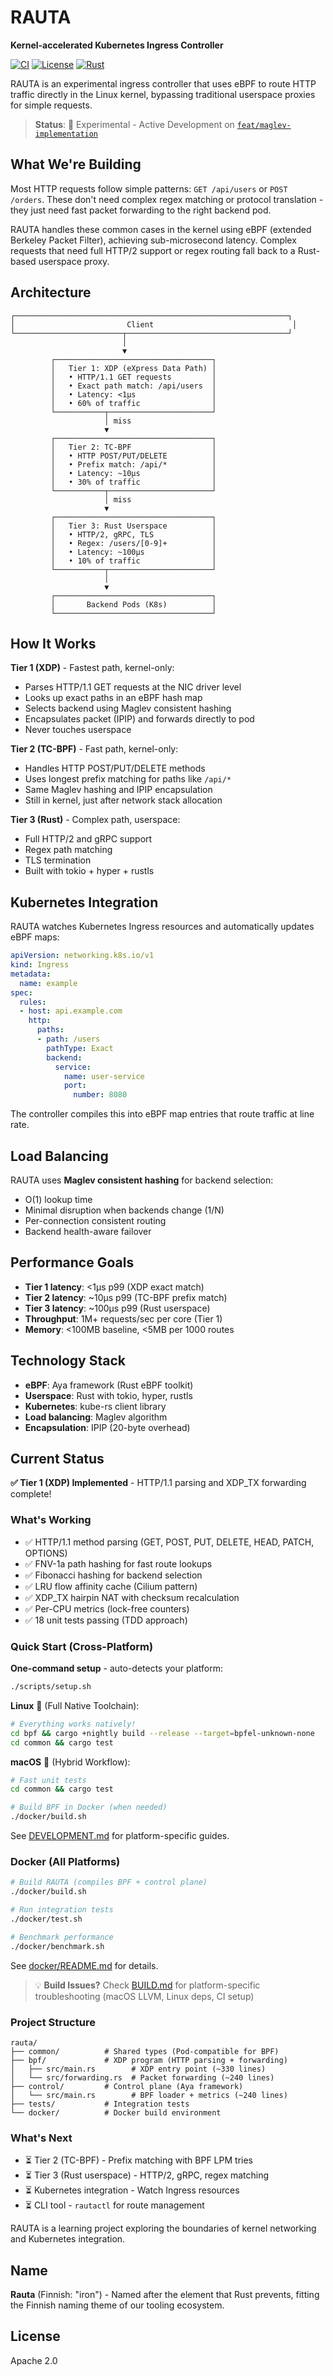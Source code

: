 # RAUTA

**Kernel-accelerated Kubernetes Ingress Controller**

[![CI](https://github.com/yairfalse/rauta/actions/workflows/ci.yml/badge.svg)](https://github.com/yairfalse/rauta/actions/workflows/ci.yml)
[![License](https://img.shields.io/badge/license-Apache%202.0-blue.svg)](LICENSE)
[![Rust](https://img.shields.io/badge/rust-1.75%2B-orange.svg)](https://www.rust-lang.org)

RAUTA is an experimental ingress controller that uses eBPF to route HTTP traffic directly in the Linux kernel, bypassing traditional userspace proxies for simple requests.

> **Status**: 🚧 Experimental - Active Development on [`feat/maglev-implementation`](https://github.com/yairfalse/rauta/tree/feat/maglev-implementation)

## What We're Building

Most HTTP requests follow simple patterns: `GET /api/users` or `POST /orders`. These don't need complex regex matching or protocol translation - they just need fast packet forwarding to the right backend pod.

RAUTA handles these common cases in the kernel using eBPF (extended Berkeley Packet Filter), achieving sub-microsecond latency. Complex requests that need full HTTP/2 support or regex routing fall back to a Rust-based userspace proxy.

## Architecture

```
┌─────────────────────────────────────────────────────────────┐
│                         Client                               │
└────────────────────────┬────────────────────────────────────┘
                         │
                         ▼
         ┌───────────────────────────────────┐
         │   Tier 1: XDP (eXpress Data Path) │
         │   • HTTP/1.1 GET requests         │
         │   • Exact path match: /api/users  │
         │   • Latency: <1μs                 │
         │   • 60% of traffic                │
         └───────────┬───────────────────────┘
                     │ miss
                     ▼
         ┌───────────────────────────────────┐
         │   Tier 2: TC-BPF                  │
         │   • HTTP POST/PUT/DELETE          │
         │   • Prefix match: /api/*          │
         │   • Latency: ~10μs                │
         │   • 30% of traffic                │
         └───────────┬───────────────────────┘
                     │ miss
                     ▼
         ┌───────────────────────────────────┐
         │   Tier 3: Rust Userspace          │
         │   • HTTP/2, gRPC, TLS             │
         │   • Regex: /users/[0-9]+          │
         │   • Latency: ~100μs               │
         │   • 10% of traffic                │
         └───────────┬───────────────────────┘
                     │
                     ▼
         ┌───────────────────────────────────┐
         │       Backend Pods (K8s)          │
         └───────────────────────────────────┘
```

## How It Works

**Tier 1 (XDP)** - Fastest path, kernel-only:
- Parses HTTP/1.1 GET requests at the NIC driver level
- Looks up exact paths in an eBPF hash map
- Selects backend using Maglev consistent hashing
- Encapsulates packet (IPIP) and forwards directly to pod
- Never touches userspace

**Tier 2 (TC-BPF)** - Fast path, kernel-only:
- Handles HTTP POST/PUT/DELETE methods
- Uses longest prefix matching for paths like `/api/*`
- Same Maglev hashing and IPIP encapsulation
- Still in kernel, just after network stack allocation

**Tier 3 (Rust)** - Complex path, userspace:
- Full HTTP/2 and gRPC support
- Regex path matching
- TLS termination
- Built with tokio + hyper + rustls

## Kubernetes Integration

RAUTA watches Kubernetes Ingress resources and automatically updates eBPF maps:

```yaml
apiVersion: networking.k8s.io/v1
kind: Ingress
metadata:
  name: example
spec:
  rules:
  - host: api.example.com
    http:
      paths:
      - path: /users
        pathType: Exact
        backend:
          service:
            name: user-service
            port:
              number: 8080
```

The controller compiles this into eBPF map entries that route traffic at line rate.

## Load Balancing

RAUTA uses **Maglev consistent hashing** for backend selection:
- O(1) lookup time
- Minimal disruption when backends change (1/N)
- Per-connection consistent routing
- Backend health-aware failover

## Performance Goals

- **Tier 1 latency**: <1μs p99 (XDP exact match)
- **Tier 2 latency**: ~10μs p99 (TC-BPF prefix match)
- **Tier 3 latency**: ~100μs p99 (Rust userspace)
- **Throughput**: 1M+ requests/sec per core (Tier 1)
- **Memory**: <100MB baseline, <5MB per 1000 routes

## Technology Stack

- **eBPF**: Aya framework (Rust eBPF toolkit)
- **Userspace**: Rust with tokio, hyper, rustls
- **Kubernetes**: kube-rs client library
- **Load balancing**: Maglev algorithm
- **Encapsulation**: IPIP (20-byte overhead)

## Current Status

**✅ Tier 1 (XDP) Implemented** - HTTP/1.1 parsing and XDP_TX forwarding complete!

### What's Working

- ✅ HTTP/1.1 method parsing (GET, POST, PUT, DELETE, HEAD, PATCH, OPTIONS)
- ✅ FNV-1a path hashing for fast route lookups
- ✅ Fibonacci hashing for backend selection
- ✅ LRU flow affinity cache (Cilium pattern)
- ✅ XDP_TX hairpin NAT with checksum recalculation
- ✅ Per-CPU metrics (lock-free counters)
- ✅ 18 unit tests passing (TDD approach)

### Quick Start (Cross-Platform)

**One-command setup** - auto-detects your platform:

```bash
./scripts/setup.sh
```

**Linux** 🐧 (Full Native Toolchain):
```bash
# Everything works natively!
cd bpf && cargo +nightly build --release --target=bpfel-unknown-none
cd common && cargo test
```

**macOS** 🍎 (Hybrid Workflow):
```bash
# Fast unit tests
cd common && cargo test

# Build BPF in Docker (when needed)
./docker/build.sh
```

See [DEVELOPMENT.md](DEVELOPMENT.md) for platform-specific guides.

### Docker (All Platforms)

```bash
# Build RAUTA (compiles BPF + control plane)
./docker/build.sh

# Run integration tests
./docker/test.sh

# Benchmark performance
./docker/benchmark.sh
```

See [docker/README.md](docker/README.md) for details.

> 💡 **Build Issues?** Check [BUILD.md](BUILD.md) for platform-specific troubleshooting (macOS LLVM, Linux deps, CI setup)

### Project Structure

```
rauta/
├── common/          # Shared types (Pod-compatible for BPF)
├── bpf/             # XDP program (HTTP parsing + forwarding)
│   ├── src/main.rs        # XDP entry point (~330 lines)
│   └── src/forwarding.rs  # Packet forwarding (~240 lines)
├── control/         # Control plane (Aya framework)
│   └── src/main.rs        # BPF loader + metrics (~240 lines)
├── tests/           # Integration tests
└── docker/          # Docker build environment
```

### What's Next

- ⏳ Tier 2 (TC-BPF) - Prefix matching with BPF LPM tries
- ⏳ Tier 3 (Rust userspace) - HTTP/2, gRPC, regex matching
- ⏳ Kubernetes integration - Watch Ingress resources
- ⏳ CLI tool - `rautactl` for route management

RAUTA is a learning project exploring the boundaries of kernel networking and Kubernetes integration.

## Name

**Rauta** (Finnish: "iron") - Named after the element that Rust prevents, fitting the Finnish naming theme of our tooling ecosystem.

## License

Apache 2.0
